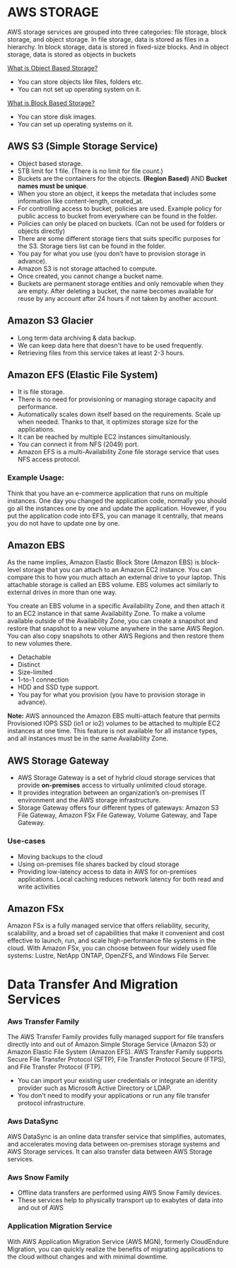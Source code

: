 # AWS STORAGE

AWS storage services are grouped into three categories: file storage, block storage, and object storage. In file storage, data is stored as files in a hierarchy. In block storage, data is stored in fixed-size blocks. And in object storage, data is stored as objects in buckets

[What is Object Based Storage?](https://www.ibm.com/topics/object-storage)

- You can store objects like files, folders etc.
- You can not set up operating system on it.

[What is Block Based Storage?](https://www.ibm.com/topics/block-storage)

- You can store disk images.
- You can set up operating systems on it.

## AWS S3 (Simple Storage Service)

- Object based storage.
- 5TB limit for 1 file. (There is no limit for file count.)
- Buckets are the containers for the objects. **(Region Based)** AND **Bucket names must be unique**.
- When you store an object, it keeps the metadata that includes some information like content-length, created_at.
- For controlling access to bucket, policies are used. Example policy for public access to bucket from everywhere can be found in the folder.
- Policies can only be placed on buckets. (Can not be used for folders or objects directly)
- There are some different storage tiers that suits specific purposes for the S3. Storage tiers list can be found in the folder.
- You pay for what you use (you don’t have to provision storage in advance).
- Amazon S3 is not storage attached to compute.
- Once created, you cannot change a bucket name. 
- Buckets are permanent storage entities and only removable when they are empty. After deleting a bucket, the name becomes available for reuse by any account after 24 hours if not taken by another account.


## Amazon S3 Glacier

- Long term data archiving & data backup.
- We can keep data here that doesn't have to be used frequently.
- Retrieving files from this service takes at least 2-3 hours.

## Amazon EFS (Elastic File System)

- It is file storage.
- There is no need for provisioning or managing storage capacity and performance.
- Automatically scales down itself based on the requirements. Scale up when needed. Thanks to that, it optimizes storage size for the applications.
- It can be reached by multiple EC2 instances simultaniously.
- You can connect it from NFS (2049) port.
- Amazon EFS is a multi-Availability Zone file storage service that uses NFS access protocol.

### Example Usage:

Think that you have an e-commerce application that runs on multiple instances. One day you changed the application code, normally you should go all the instances one by one and update the application. Hovewer, if you put the application code into EFS, you can manage it centrally, that means you do not have to update one by one.

## Amazon EBS

As the name implies, Amazon Elastic Block Store (Amazon EBS) is block-level storage that you can attach to an Amazon EC2 instance. You can compare this to how you much attach an external drive to your laptop. This attachable storage is called an EBS volume. EBS volumes act similarly to external drives in more than one way.

You create an EBS volume in a specific Availability Zone, and then attach it to an EC2 instance in that same Availability Zone.
To make a volume available outside of the Availability Zone, you can create a snapshot and restore that snapshot to a new volume anywhere in the same AWS Region. You can also copy snapshots to other AWS Regions and then restore them to new volumes there.

- Detachable
- Distinct
- Size-limited
- 1-to-1 connection
- HDD and SSD type support.
- You pay for what you provision (you have to provision storage in advance).

**Note:** AWS announced the Amazon EBS multi-attach feature that permits Provisioned IOPS SSD (io1 or io2) volumes to be attached to multiple EC2 instances at one time. This feature is not available for all instance types, and all instances must be in the same Availability Zone.

## AWS Storage Gateway

- AWS Storage Gateway is a set of hybrid cloud storage services that provide **on-premises** access to virtually unlimited cloud storage.
- It provides integration between an organization’s on-premises IT environment and the AWS storage infrastructure.
- Storage Gateway offers four different types of gateways: Amazon S3 File Gateway, Amazon FSx File Gateway, Volume Gateway, and Tape Gateway.

### Use-cases

- Moving backups to the cloud
- Using on-premises file shares backed by cloud storage
- Providing low-latency access to data in AWS for on-premises applications. Local caching reduces network latency for both read and write activities

## Amazon FSx

Amazon FSx is a fully managed service that offers reliability, security, scalability, and a broad set of capabilities that make it convenient and cost effective to launch, run, and scale high-performance file systems in the cloud. With Amazon FSx, you can choose between four widely used file systems: Lustre, NetApp ONTAP, OpenZFS, and Windows File Server.

# Data Transfer And Migration Services

### Aws Transfer Family

The AWS Transfer Family provides fully managed support for file transfers directly into and out of Amazon Simple Storage Service (Amazon S3) or Amazon Elastic File System (Amazon EFS). AWS Transfer Family supports Secure File Transfer Protocol (SFTP), File Transfer Protocol Secure (FTPS), and File Transfer Protocol (FTP).

- You can import your existing user credentials or integrate an identity provider such as Microsoft Active Directory or LDAP.
- You don't need to modify your applications or run any file transfer protocol infrastructure.

### Aws DataSync

AWS DataSync is an online data transfer service that simplifies, automates, and accelerates moving data between on-premises storage systems and AWS Storage services. It can also transfer data between AWS Storage services.

### Aws Snow Family

- Offline data transfers are performed using AWS Snow Family devices.
- These services help to physically transport up to exabytes of data into and out of AWS

### Application Migration Service

With AWS Application Migration Service (AWS MGN), formerly CloudEndure Migration, you can quickly realize the benefits of migrating applications to the cloud without changes and with minimal downtime.
